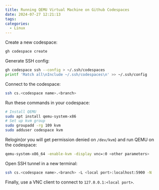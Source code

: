 ```yaml
---
title: Running QEMU Virtual Machine on Github Codespaces
date: 2024-07-27 12:21:13
tags:
categories:
  - Linux
---
```

Create a new codespace:
```bash
gh codespace create
```

Generate SSH config:
```bash
gh codespace ssh --config > ~/.ssh/codespaces
printf 'Match all\nInclude ~/.ssh/codespaces\n' >> ~/.ssh/config
```

Connect to the codespace:
```bash
ssh cs.<codespace name>.<branch>
```

Run these commands in your codespace:
```bash
# Install QEMU
sudo apt install qemu-system-x86
# Set up kvm group
sudo groupadd -rg 109 kvm
sudo adduser codespace kvm
```

Relogin(or you will get permission denied on `/dev/kvm`) and run QEMU on the codespace:
```bash
qemu-system-x86_64 -enable-kvm -display vnc=:0 <other parameters>
```

Open SSH tunnel in a new terminal:
```bash
ssh cs.<codespace name>.<branch> -L <local port>:localhost:5900 -N
```

Finally, use a VNC client to connect to `127.0.0.1:<local port>`.
